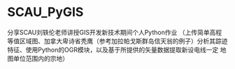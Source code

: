 # SCAU_PyGIS
分享SCAU刘轶伦老师讲授GIS开发新技术期间个人Python作业
（上传简单高程等值区域图、加拿大卑诗省秃鹰（参考加拉帕戈斯群岛信天翁的例子）分析其踪迹特征、使用Python的OGR模块，以及基于所提供的矢量数据提取新设电线一定
地图单位范围内的宗地）
